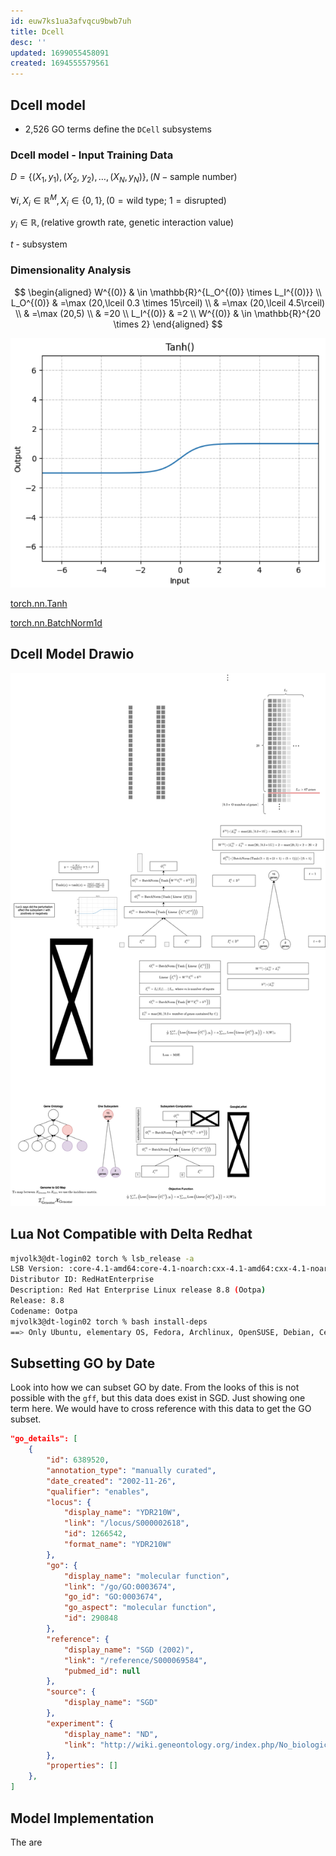 ```yaml
---
id: euw7ks1ua3afvqcu9bwb7uh
title: Dcell
desc: ''
updated: 1699055458091
created: 1694555579561
---
```


## Dcell model

- 2,526 GO terms define the `DCell` subsystems

### Dcell model - Input Training Data

$D=\left\{\left(X_1, y_1\right),\left(X_2\right.\right.$, $\left.\left.y_2\right), \ldots,\left(X_N, y_N\right)\right\}, (N - \text{sample number})$

$\forall i, X_i \in \mathbb{R}^M, X_i \in \{0,1\}, (0 = \text{wild type}$; $1=\text{disrupted})$

$y_i \in \mathbb{R}, (\text{relative growth rate, genetic interaction value})$

$t$ - subsystem

### Dimensionality Analysis

$$
\begin{aligned}
W^{(0)} & \in \mathbb{R}^{L_O^{(0)} \times L_I^{(0)}} \\
L_O^{(0)} & =\max (20,\lceil 0.3 \times 15\rceil) \\
& =\max (20,\lceil 4.5\rceil) \\
& =\max (20,5) \\
& =20 \\
L_I^{(0)} & =2 \\
W^{(0)} & \in \mathbb{R}^{20 \times 2}
\end{aligned}
$$

![](./assets/images/src.torchcell.models.dcell.md.pytorch-tanh.png)

[torch.nn.Tanh](https://pytorch.org/docs/stable/generated/torch.nn.Tanh.html)

[torch.nn.BatchNorm1d](https://pytorch.org/docs/stable/generated/torch.nn.BatchNorm1d.html)

## Dcell Model Drawio

![](assets/drawio/Dcell.drawio.png)

## Lua Not Compatible with Delta Redhat

```bash
mjvolk3@dt-login02 torch % lsb_release -a                                                                                                                                             13:56
LSB Version: :core-4.1-amd64:core-4.1-noarch:cxx-4.1-amd64:cxx-4.1-noarch:desktop-4.1-amd64:desktop-4.1-noarch:languages-4.1-amd64:languages-4.1-noarch:printing-4.1-amd64:printing-4.1-noarch
Distributor ID: RedHatEnterprise
Description: Red Hat Enterprise Linux release 8.8 (Ootpa)
Release: 8.8
Codename: Ootpa
mjvolk3@dt-login02 torch % bash install-deps                                                                                                                                          13:56
==> Only Ubuntu, elementary OS, Fedora, Archlinux, OpenSUSE, Debian, CentOS and KDE neon distributions are supported.
```

## Subsetting GO by Date

Look into how we can subset GO by date. From the looks of this is not possible with the `gff`, but this data does exist in SGD. Just showing one term here.  We would have to cross reference with this data to get the GO subset.

```json
"go_details": [
    {
        "id": 6389520,
        "annotation_type": "manually curated",
        "date_created": "2002-11-26",
        "qualifier": "enables",
        "locus": {
            "display_name": "YDR210W",
            "link": "/locus/S000002618",
            "id": 1266542,
            "format_name": "YDR210W"
        },
        "go": {
            "display_name": "molecular function",
            "link": "/go/GO:0003674",
            "go_id": "GO:0003674",
            "go_aspect": "molecular function",
            "id": 290848
        },
        "reference": {
            "display_name": "SGD (2002)",
            "link": "/reference/S000069584",
            "pubmed_id": null
        },
        "source": {
            "display_name": "SGD"
        },
        "experiment": {
            "display_name": "ND",
            "link": "http://wiki.geneontology.org/index.php/No_biological_Data_available_(ND)_evidence_code"
        },
        "properties": []
    },
]
```

## Model Implementation

The are

